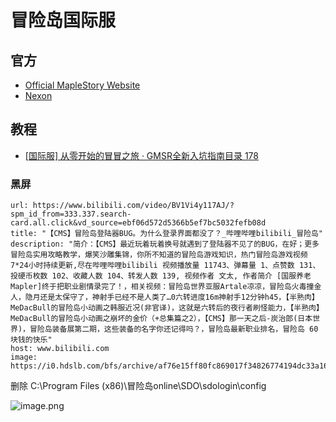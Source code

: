 # 冒险岛国际服

## 官方

* [Official MapleStory Website](https://maplestory.nexon.net/landing)
* [Nexon](https://www.nexon.com/main/en)

## 教程

* [[国际服] 从零开始的冒冒之旅 · GMSR全新入坑指南目录 178](https://nga.178.com/read.php?tid=31704969&rand=824)

### 黑屏


```cardlink
url: https://www.bilibili.com/video/BV1Vi4y117AJ/?spm_id_from=333.337.search-card.all.click&vd_source=ebf06d572d5366b5ef7bc5032fefb08d
title: "【CMS】冒险岛登陆器BUG。为什么登录界面都没了？_哔哩哔哩bilibili_冒险岛"
description: "简介：【CMS】最近玩着玩着换号就遇到了登陆器不见了的BUG，在好；更多冒险岛实用攻略教学，爆笑沙雕集锦，你所不知道的冒险岛游戏知识，热门冒险岛游戏视频7*24小时持续更新,尽在哔哩哔哩bilibili 视频播放量 11743、弹幕量 1、点赞数 131、投硬币枚数 102、收藏人数 104、转发人数 139, 视频作者 文太, 作者简介 [国服养老Mapler]终于把职业剧情录完了！，相关视频：冒险岛世界亚服Artale凉凉，冒险岛火毒撞金人，隐月还是太保守了，神射手已经不是人类了…0六转进度16m神射手12分钟h45，【半熟肉】MeDacBull的冒险岛小动画之韩服近况(非官译)，这就是六转后的夜行者刷怪能力，【半熟肉】MeDacBull的冒险岛小动画之崩坏的金价（+总集篇之2），【CMS】那一天之后-炭治郎(日本世界)，冒险岛装备展第二期，这些装备的名字你还记得吗？，冒险岛最新职业排名，冒险岛 60块钱的快乐"
host: www.bilibili.com
image: https://i0.hdslb.com/bfs/archive/af76e15ff80fc869017f34826774194dc33a16a1.jpg@100w_100h_1c.png
```

删除
C:\Program Files (x86)\冒险岛online\SDO\sdologin\config

![image.png](https://image-1253155090.cos.ap-nanjing.myqcloud.com/202502131429953.png)
